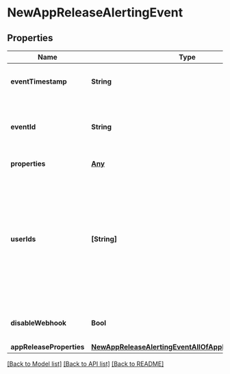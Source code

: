 # NewAppReleaseAlertingEvent

## Properties
Name | Type | Description | Notes
------------ | ------------- | ------------- | -------------
**eventTimestamp** | **String** | ISO 8601 date time when event was generated | 
**eventId** | **String** | A unique identifier for this event instance. Useful for deduplication | 
**properties** | [**Any**](.md) | Obsolete. Use emailProperties. | [optional] 
**userIds** | **[String]** | List of users who need to receive an email notification. If this is not null, then only sending emails will be triggered even if the event requires calling webhooks or doing other actions. | [optional] 
**disableWebhook** | **Bool** | indicate whether notify via webhook or not | [optional] 
**appReleaseProperties** | [**NewAppReleaseAlertingEventAllOfAppReleaseProperties**](NewAppReleaseAlertingEventAllOfAppReleaseProperties.md) |  | [optional] 

[[Back to Model list]](../README.md#documentation-for-models) [[Back to API list]](../README.md#documentation-for-api-endpoints) [[Back to README]](../README.md)


